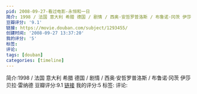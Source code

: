 ```yaml
---
pid: 2008-09-27-看过电影-永恒和一日
简介: 1998 / 法国 意大利 希腊 德国 / 剧情 / 西奥·安哲罗普洛斯 / 布鲁诺·冈茨 伊莎贝拉·雷纳德
豆瓣评分: '9.1'
链接: https://movie.douban.com/subject/1293455/
创建时间: '2008-09-27 13:37:20'
我的评分: '5'
标签:
评论:
tags: [douban]
categories: [timeline]
---
```

简介:1998 / 法国 意大利 希腊 德国 / 剧情 / 西奥·安哲罗普洛斯 / 布鲁诺·冈茨 伊莎贝拉·雷纳德
豆瓣评分:9.1
[链接](https://movie.douban.com/subject/1293455/)
我的评分:5
标签:
评论:
